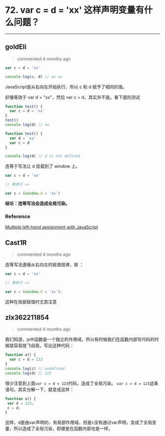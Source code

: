 
 # 72. var c = d = 'xx' 这样声明变量有什么问题？ 
  
 ***
## goldEli 
 > commented 4 months ago 


```javaScript
var c = d = 'xx' 

console.log(c, d) // xx xx

```

JavaScript是从右向左开始执行，所以 c 和 d 赋予了相同的值。

好像等效于 var d = "xx"，然后 var c = d，其实并不是。看下面的测试


```javaScript
function test() {
  var c = d = 'xx' 
}
test()
console.log(d) // xx

```


```javaScript
function test() {
  var d = 'xx' 
  var c = d
}

console.log(d) // d is not defined

```

连等于写法让 d 挂载到了 window 上。


```javaScript
var c = d = 'xx' 

// 等效于 =>

var c = (window.d = 'xx')

```
**结论：连等写法会造成全局污染。**

### Reference

[Multiple left-hand assignment with JavaScript](https://stackoverflow.com/questions/1758576/multiple-left-hand-assignment-with-javascript)
## Cast1R 
 > commented 4 months ago 

连等写法遵循从右向左的赋值规律，故 ：

```javascript
var c = d = 'xx' 

// 等效于 =>

var c = (window.d = 'xx');

```
这种在局部赋值时尤其注意
## zlx362211854 
 > commented 4 months ago 

我们知道，js中函数是一个独立的作用域，所以有时候我们在函数内部写代码的时候就容易放飞自我，写出这种代码：

```javascript
function a() {
  var c = d = 123
}
console.log(c) // undefined
console.log(d) // 123

```
很少注意到上面`var c = d = 123`代码，造成了全局污染。
`var c = d = 123`这条语句，其实分解一下，就变成这样：

```javascript
function a() {
 var d = 123;
 c = d;
}


```
这样，d是由var声明的，有局部作用域，但是c没有通过var声明，变成了全局变量，所以造成了全局污染，即便是在函数内部也是一样。

